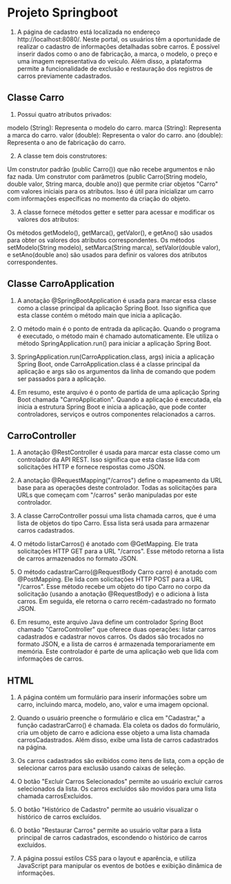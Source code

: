 # Projeto Springboot

1. A página de cadastro está localizada no endereço http://localhost:8080/. Neste portal, os usuários têm a oportunidade de realizar o cadastro de informações detalhadas sobre carros. É possível inserir dados como o ano de fabricação, a marca, o modelo, o preço e uma imagem representativa do veículo. Além disso, a plataforma permite a funcionalidade de exclusão e restauração dos registros de carros previamente cadastrados.


## Classe Carro
1. Possui quatro atributos privados:

  modelo (String): Representa o modelo do carro.
  marca (String): Representa a marca do carro.
  valor (double): Representa o valor do carro.
  ano (double): Representa o ano de fabricação do carro.
  
2. A classe tem dois construtores:

  Um construtor padrão (public Carro()) que não recebe argumentos e não faz nada.
  Um construtor com parâmetros (public Carro(String modelo, double valor, String marca, double ano)) que permite criar objetos "Carro" com valores iniciais para os atributos. Isso é útil para inicializar um carro com informações específicas no momento da criação do objeto.
  
  
3. A classe fornece métodos getter e setter para acessar e modificar os valores dos atributos:

  Os métodos getModelo(), getMarca(), getValor(), e getAno() são usados para obter os valores dos atributos correspondentes.
  Os métodos setModelo(String modelo), setMarca(String marca), setValor(double valor), e setAno(double ano) são usados para definir os valores dos atributos correspondentes.



## Classe CarroApplication
1. A anotação @SpringBootApplication é usada para marcar essa classe como a classe principal da aplicação Spring Boot. Isso significa que esta classe contém o método main que inicia a aplicação.

2. O método main é o ponto de entrada da aplicação. Quando o programa é executado, o método main é chamado automaticamente. Ele utiliza o método SpringApplication.run() para iniciar a aplicação Spring Boot.

3. SpringApplication.run(CarroApplication.class, args) inicia a aplicação Spring Boot, onde CarroApplication.class é a classe principal da aplicação e args são os argumentos da linha de comando que podem ser passados para a aplicação.

4. Em resumo, este arquivo é o ponto de partida de uma aplicação Spring Boot chamada "CarroApplication". Quando a aplicação é executada, ela inicia a estrutura Spring Boot e inicia a aplicação, que pode conter controladores, serviços e outros componentes relacionados a carros.



## CarroController
1. A anotação @RestController é usada para marcar esta classe como um controlador da API REST. Isso significa que esta classe lida com solicitações HTTP e fornece respostas como JSON.

2. A anotação @RequestMapping("/carros") define o mapeamento da URL base para as operações deste controlador. Todas as solicitações para URLs que começam com "/carros" serão manipuladas por este controlador.

3. A classe CarroController possui uma lista chamada carros, que é uma lista de objetos do tipo Carro. Essa lista será usada para armazenar carros cadastrados.

4. O método listarCarros() é anotado com @GetMapping. Ele trata solicitações HTTP GET para a URL "/carros". Esse método retorna a lista de carros armazenados no formato JSON.

5. O método cadastrarCarro(@RequestBody Carro carro) é anotado com @PostMapping. Ele lida com solicitações HTTP POST para a URL "/carros". Esse método recebe um objeto do tipo Carro no corpo da solicitação (usando a anotação @RequestBody) e o adiciona à lista carros. Em seguida, ele retorna o carro recém-cadastrado no formato JSON.

6. Em resumo, este arquivo Java define um controlador Spring Boot chamado "CarroController" que oferece duas operações: listar carros cadastrados e cadastrar novos carros. Os dados são trocados no formato JSON, e a lista de carros é armazenada temporariamente em memória. Este controlador é parte de uma aplicação web que lida com informações de carros.


## HTML
1. A página contém um formulário para inserir informações sobre um carro, incluindo marca, modelo, ano, valor e uma imagem opcional.

2. Quando o usuário preenche o formulário e clica em "Cadastrar," a função cadastrarCarro() é chamada. Ela coleta os dados do formulário, cria um objeto de carro e adiciona esse objeto a uma lista chamada carrosCadastrados. Além disso, exibe uma lista de carros cadastrados na página.

3. Os carros cadastrados são exibidos como itens de lista, com a opção de selecionar carros para exclusão usando caixas de seleção.

4. O botão "Excluir Carros Selecionados" permite ao usuário excluir carros selecionados da lista. Os carros excluídos são movidos para uma lista chamada carrosExcluidos.

5. O botão "Histórico de Cadastro" permite ao usuário visualizar o histórico de carros excluídos.

6. O botão "Restaurar Carros" permite ao usuário voltar para a lista principal de carros cadastrados, escondendo o histórico de carros excluídos.

7. A página possui estilos CSS para o layout e aparência, e utiliza JavaScript para manipular os eventos de botões e exibição dinâmica de informações.